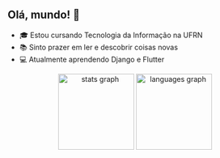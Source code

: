 ## Olá, mundo! 👋

- 🎓 Estou cursando Tecnologia da Informação na UFRN 
- 📚 Sinto prazer em ler e descobrir coisas novas 
- 💻 Atualmente aprendendo Django e Flutter

<div align="center">
  <img src="https://github-readme-stats.vercel.app/api?username=helena-varela&hide_title=false&hide_rank=false&show_icons=true&include_all_commits=true&count_private=true&disable_animations=false&theme=dracula&locale=en&hide_border=false" height="150" alt="stats graph"  />
  <img src="https://github-readme-stats.vercel.app/api/top-langs?username=helena-varela&locale=en&hide_title=false&layout=compact&card_width=320&langs_count=5&theme=dracula&hide_border=false" height="150" alt="languages graph"  />
</div>

